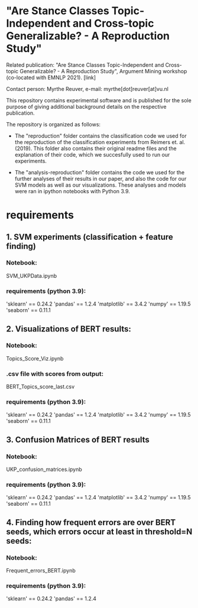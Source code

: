 # "Are Stance Classes Topic-Independent and Cross-topic Generalizable? - A Reproduction Study"
Related publication: "Are Stance Classes Topic-Independent and Cross-topic Generalizable? - A Reproduction Study", Argument Mining workshop (co-located with EMNLP 2021). [link]

Contact person: Myrthe Reuver, e-mail: myrthe[dot]reuver[at]vu.nl

This repository contains experimental software and is published for the sole purpose of giving additional background details on the respective publication.

The repository is organized as follows:

- The "reproduction" folder contains the classification code we used for the reproduction of the classification experiments from Reimers et. al. (2019). This folder also contains their original readme files and the explanation of their code, which we succesfully used to run our experiments.

- The "analysis-reproduction" folder contains the code we used for the further analyses of their results in our paper, and also the code for our SVM models as well as our visualizations. These analyses and models were ran in ipython notebooks with Python 3.9. 

# requirements
## 1. SVM experiments (classification + feature finding)

### Notebook: 

SVM_UKPData.ipynb

### requirements (python 3.9):
'sklearn' == 0.24.2
'pandas' == 1.2.4
'matplotlib' == 3.4.2
'numpy' == 1.19.5
'seaborn' == 0.11.1

## 2. Visualizations of BERT results:

### Notebook:
Topics_Score_Viz.ipynb

### .csv file with scores from output: 
BERT_Topics_score_last.csv

### requirements (python 3.9):
'sklearn' == 0.24.2
'pandas' == 1.2.4
'matplotlib' == 3.4.2
'numpy' == 1.19.5
'seaborn' == 0.11.1

## 3. Confusion Matrices of BERT results
### Notebook:
UKP_confusion_matrices.ipynb

### requirements (python 3.9):
'sklearn' == 0.24.2
'pandas' == 1.2.4
'matplotlib' == 3.4.2
'numpy' == 1.19.5
'seaborn' == 0.11.1

## 4. Finding how frequent errors are over BERT seeds, which errors occur at least in threshold=N seeds:
### Notebook: 
Frequent_errors_BERT.ipynb

### requirements (python 3.9):
'sklearn' == 0.24.2
'pandas' == 1.2.4




